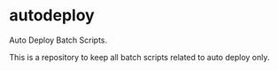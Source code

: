 autodeploy
==========

Auto Deploy Batch Scripts.

This is a repository to keep all batch scripts related to auto deploy only.
